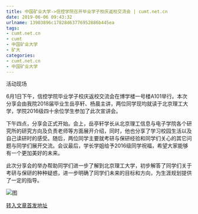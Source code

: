 ```yaml
---
title: 中国矿业大学->信控学院召开毕业学子校庆返校交流会 | cumt.net.cn
date: 2019-06-06 09:43:32
urlname: 13903896c17828d63776952886b445ea
tags: 
- cumt.net.cn
- cumt
- 中国矿业大学
- 矿大
categories:
- cumt.net.cn
- 中国矿业大学
---
```



活动现场

6月1日下午，信控学院毕业学子校庆返校交流会在博学楼一号楼A101举行。本次分享会由我院2018届毕业生岳亭轩、杨晨主讲，两位同学现均就读于北京理工大学，学院2016级四十余位学生参加了此次宣讲会。

下午四点，分享会正式开始。会上，岳亭轩学长从北京理工信息与电子学院各个研究所的研究方向及负责老师等方面展开介绍，同时，他也分享了学习校园生活以及自己读研时的感受。随后，两位同学主要就考研与保研经验和同学们关心的其它问题与同学们展开交流。会议最后，学长学姐给予2016级同学祝福，希望大家能够有一个更加美好的未来。

此次分享会的举办帮助同学们进一步了解到北京理工大学，初步解答了同学们关于考研与保研的种种疑惑，进一步明确了同学们未来的目标和方向，为生涯规划提供了一定的指导。



![图](http://xwzx.cumt.edu.cn/_upload/article/images/af/a5/82da89fe4e8b8fdaf9e783ca93e6/21a9ba30-131f-4979-9d43-790e2c798332.png)

[转入文章首发地址](http://xwzx.cumt.edu.cn/10/60/c523a528480/page.htm)